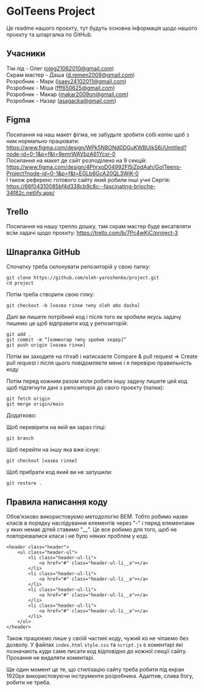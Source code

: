 # GoITeens Project

Це readme нашого проєкту, тут будуть основна інформація щодо нашого проєкту та шпаргалка по GitHub.

## Учасники

Тім лід - Олег (oleg21062010@gmail.com)  
Скрам мастер - Даша (d.remen2009@gmail.com)  
Розробник - Марк (isaev24102011@gmail.com)  
Розробник - Міша (fff650625@gmail.com)  
Розробник - Макар (makar2009on@gmail.com)  
Розробник - Назар (asagacka@gmail.com)

## Figma

Посилання на наш макет фігма, не забудьте зробити собі копію щоб з ним нормально працювати: https://www.figma.com/design/WPk5N8ONd0DGuKWBUjkS6i/Untitled?node-id=0-1&p=f&t=9emrWAVbzA61Ycxr-0  
Посилання на макет де сайт розподілено на 9 секцій: https://www.figma.com/design/4PhrxoD04992Fl5jZpdAah/GoITeens-Project?node-id=0-1&p=f&t=EGLb6GcA20QL3WiK-0  
І також референс готового сайту який робили інші учні Сергія: https://66f04310085bf4d338cb9c8c--fascinating-brioche-34f82c.netlify.app/

## Trello

Посилання на нашу трелло дошку, там скрам мастер буде висатвляти всім задачі щодо проєкту: https://trello.com/b/7Pc4wKjC/project-3

## Шпаргалка GitHub

Спочатку треба склонувати репозиторій у свою папку:

```
git clone https://github.com/oleh-yaroshenko/project.git
cd project
```

Потім треба створити свою гілку:

```
git checkout -b [назва гілки типу oleh або dasha]
```

Далі ви пишете потрібний код і після того як зробили якусь задачу пишемо це щоб відправити код у репозиторій:

```
git add .
git commit -m “[коментар типу зробив хедер]”
git push origin [назва гілки]
```

Потім ви заходите на гітхаб і натискаєте Compare & pull request => Create pull request і після цього повідомляєте мене і я перевірю правильність коду

Потім перед кожним разом коли робити іншу задачу пишете цей код щоб підтягнути дані з репозиторія до свого проєкту (папки):

```
git fetch origin
git merge origin/main
```

Додатково:

Щоб перевірити на якій ви зараз гілці:

```
git branch
```

Щоб перейти на іншу яка вже існує:

```
git checkout [назва гілки]
```

Щоб прибрати код який ви не запушили:

```
git restore .
```

## Правила написання коду

Обовʼязково використовуємо методологію BEM. Тобто робимо назви класів в порядку наслідування елементів через "-" і перед елементами у яких немає дітей ставимо "\_\_". Це все робимо для того, щоб не повторювалися класи і не було ніяких проблем у коді.

```
<header class="header">
    <ul class="header-ul">
        <li class="header-ul-li">
            <a href="#" class="header-ul-li__a"></a>
        </li>
        <li class="header-ul-li">
            <a href="#" class="header-ul-li__a"></a>
        </li>
        <li class="header-ul-li">
            <a href="#" class="header-ul-li__a"></a>
        </li>
        <li class="header-ul-li">
            <a href="#" class="header-ul-li__a"></a>
        </li>
    </ul>
</header>
```

Також працюємо лише у своїй частині коду, чужий ко не чіпаємо без дозволу. У файлах `index.html` `style.css` та `script.js` є коментарі які позначають куди саме писати код відповідно до кожної секції сайту. Прохання не видаляти коментарі.

Ще один момент це те, що стилізацію сайту треба робити під екран 1920px використовуючи інструменти розробника. Адаптив, слава богу, робити не треба.
